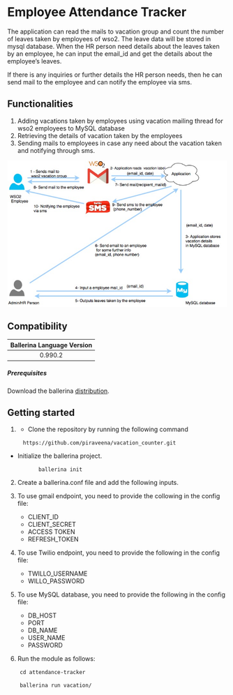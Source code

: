 # Employee Attendance Tracker  
The application can read the mails to vacation group and count the number of leaves taken by employees of wso2. The leave data will be stored in mysql database. When the HR person need details about the leaves taken by an employee, he can input the email_id and get the details about the employee’s leaves. 

If there is any inquiries or further details the HR person needs, then he can send mail to the employee and can notify the employee via sms.

## Functionalities
1. Adding vacations taken by employees using vacation mailing thread for wso2 employees to MySQL database
2. Retrieving the details of vacation taken by the employees
3. Sending mails to employees in case any need about the vacation taken and notifying through sms.

![Attendance Tracker overview ](./resources/overview_diagram.jpg)

## Compatibility

| Ballerina Language Version  |
|:---------------------------:|
| 0.990.2                     |

##### Prerequisites
Download the ballerina [distribution](https://ballerinalang.org/downloads/).

## Getting started

1.  * Clone the repository by running the following command

         
   ```shell
     	https://github.com/piraveena/vacation_counter.git
   ```
 
   * Initialize the ballerina project.
    
  ```shell
         	ballerina init
  ```


2. Create a ballerina.conf file and add the following inputs.

3.  To use gmail endpoint, you need to provide the collowing in the config file:
    - CLIENT_ID
    - CLIENT_SECRET
    - ACCESS TOKEN
    - REFRESH_TOKEN

4.  To use Twilio endpoint, you need to provide the following in the config file:

       - TWILLO_USERNAME
       - WILLO_PASSWORD
       
5.  To use MySQL database, you need to provide the following in the config file:

       - DB_HOST
       - PORT
       - DB_NAME
       - USER_NAME
       - PASSWORD



7. Run the module as follows:
```ballerina
	cd attendance-tracker
```
	

```ballerina
	ballerina run vacation/
```
